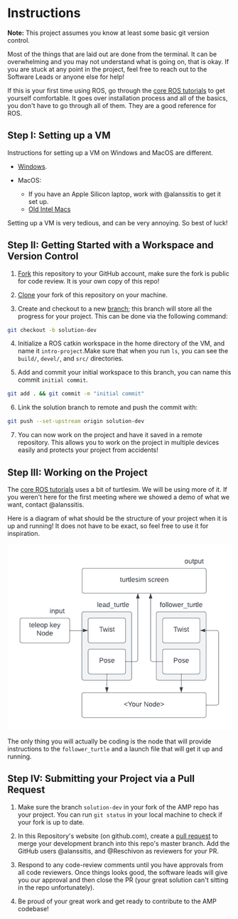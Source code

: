 # Instructions

**Note:** This project assumes you know at least some basic git version control.

Most of the things that are laid out are done from the terminal. It can be
overwhelming and you may not understand what is going on, that is okay. If you
are stuck at any point in the project, feel free to reach out to the Software
Leads or anyone else for help!

If this is your first time using ROS, go through the
[core ROS tutorials](http://wiki.ros.org/ROS/Tutorials) to get yourself
comfortable. It goes over installation process and all of the basics, you don't
have to go through all of them. They are a good reference for ROS.

## Step I: Setting up a VM

Instructions for setting up a VM on Windows and MacOS are different.

- [Windows](https://davidbombal.com/ubuntu-20-04-install-windows-10-using-vmware-player/).

- MacOS:
  - If you have an Apple Silicon laptop, work with @alanssitis to get it set up.
  - [Old Intel Macs](https://fossbytes.com/how-to-install-ubuntu-20-04-lts-virtualbox-windows-mac-linux/)

Setting up a VM is very tedious, and can be very annoying. So best of luck!

## Step II: Getting Started with a Workspace and Version Control

1. [Fork](https://docs.github.com/en/get-started/quickstart/fork-a-repo) this
   repository to your GitHub account, make sure the fork is public for code review.
   It is your own copy of this repo!

2. [Clone](https://docs.github.com/en/repositories/creating-and-managing-repositories/cloning-a-repository)
   your fork of this repository on your machine.

3. Create and checkout to a new
   [branch](https://docs.github.com/en/pull-requests/collaborating-with-pull-requests/proposing-changes-to-your-work-with-pull-requests/about-branches);
   this branch will store all the progress for your project. This can be done via
   the following command:

```bash
git checkout -b solution-dev
```

4. Initialize a ROS catkin workspace in the home directory of the VM, and name
   it `intro-project`.Make sure that when you run `ls`, you can see the `build/`,
   `devel/`, and `src/` directories.

5. Add and commit your initial workspace to this branch, you can name this
   commit `initial commit`.

```bash
git add . && git commit -m "initial commit"
```

6. Link the solution branch to remote and push the commit with:

```bash
git push --set-upstream origin solution-dev
```

7. You can now work on the project and have it saved in a remote repository.
   This allows you to work on the project in multiple devices easily and protects
   your project from accidents!

## Step III: Working on the Project

The [core ROS tutorials](http://wiki.ros.org/ROS/Tutorials) uses a bit of
turtlesim. We will be using more of it. If you weren't here for the first
meeting where we showed a demo of what we want, contact @alanssitis.

Here is a diagram of what should be the structure of your project when it is up
and running! It does not have to be exact, so feel free to use it for inspiration.

![Diagram of expected node layout for the project](/media/project_node_layout.png)

The only thing you will actually be coding is the node that will provide
instructions to the `follower_turtle` and a launch file that will get it up
and running.

## Step IV: Submitting your Project via a Pull Request

1. Make sure the branch `solution-dev` in your fork of the AMP repo has your
   project. You can run `git status` in your local machine to check if your fork
   is up to date.

2. In this Repository's website (on github.com), create a
   [pull request](https://docs.github.com/en/pull-requests/collaborating-with-pull-requests/proposing-changes-to-your-work-with-pull-requests/about-pull-requests)
   to merge your development branch into this repo's master branch. Add the GitHub
   users @alanssitis, and @Reschivon as reviewers for your PR.

3. Respond to any code-review comments until you have approvals from all code
   reviewers. Once things looks good, the software leads will give you our approval
   and then close the PR (your great solution can't sitting in the repo unfortunately).

4. Be proud of your great work and get ready to contribute to the AMP codebase!

